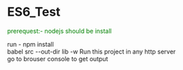 # ES6_Test
<p style="color:green;"> prerequest:- nodejs should be install </p>
run - npm install <br>
babel src --out-dir lib -w
Run this project in any http server <br>
go to brouser console to get output
